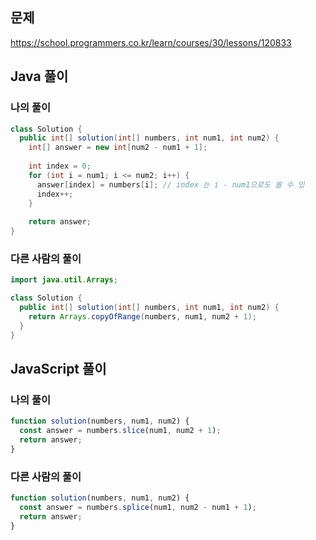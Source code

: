 ## 문제
https://school.programmers.co.kr/learn/courses/30/lessons/120833

## Java 풀이
### 나의 풀이
```java
class Solution {
  public int[] solution(int[] numbers, int num1, int num2) {
    int[] answer = new int[num2 - num1 + 1];
    
    int index = 0;
    for (int i = num1; i <= num2; i++) {
      answer[index] = numbers[i]; // index 는 i - num1으로도 쓸 수 있
      index++;
    }
    
    return answer;
}
```

### 다른 사람의 풀이
```java
import java.util.Arrays;

class Solution {
  public int[] solution(int[] numbers, int num1, int num2) {
    return Arrays.copyOfRange(numbers, num1, num2 + 1);
  }
}
```

## JavaScript 풀이
### 나의 풀이
```javascript
function solution(numbers, num1, num2) {
  const answer = numbers.slice(num1, num2 + 1);
  return answer;
}
```

### 다른 사람의 풀이
```javascript
function solution(numbers, num1, num2) {
  const answer = numbers.splice(num1, num2 - num1 + 1);
  return answer;
}
```
